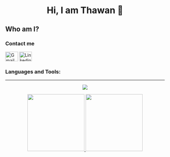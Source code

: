 <div align="center">
  <h1>Hi, I am Thawan 👋</h1>
</div>

<div>
  <h2>Who am I?</h2>
  <p></p>
</div>

<h3>Contact me</h3>
<p align="left">
<a href="https://twnpsilva@gmail.com" target="blank"><img align="center" src="https://img.icons8.com/color/344/gmail-new.png" alt="Gmail icon linking to my email" height="30" width="40" /></a>
<a href="https://www.linkedin.com/in/thawansilva/" target="blank"><img align="center" src="https://raw.githubusercontent.com/rahuldkjain/github-profile-readme-generator/master/src/images/icons/Social/linked-in-alt.svg" alt="Linkedin icon linking to my account" height="30" width="40" /></a>
</p>

<h3 align="left">Languages and Tools:</h3>

---
<p align="center">
  <a href="https://skillicons.dev">
    <img src="https://skillicons.dev/icons?i=javascript,c,py,typescript,html,css,react,java,tailwind,django,sqlite,vim,linux,git,vite,figma" />
  </a>
</p>

<div align="center">
  <a href="https://github.com/thawansilva">
  <img height="180em" src="https://github-readme-stats.vercel.app/api?username=thawansilva&show_icons=true&theme=dark&include_all_commits=true&count_private=true"/>
  <img height="180em" src="https://github-readme-stats.vercel.app/api/top-langs/?username=thawansilva&layout=compact&langs_count=7&theme=dark"/>
</div>
